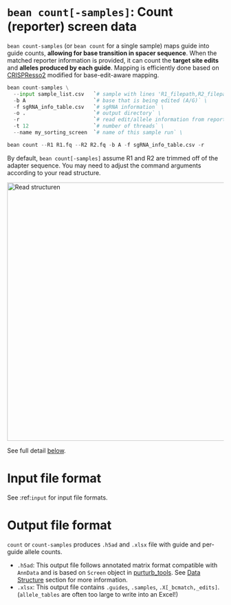 # `bean count[-samples]`: Count (reporter) screen data  
`bean count-samples` (or `bean count` for a single sample) maps guide into guide counts, **allowing for base transition in spacer sequence**. When the matched reporter information is provided, it can count the **target site edits** and **alleles produced by each guide**. Mapping is efficiently done based on [CRISPResso2](https://github.com/pinellolab/CRISPResso2) modified for base-edit-aware mapping.



```python
bean count-samples \
  --input sample_list.csv   `# sample with lines 'R1_filepath,R2_filepath,sample_name\n'` \
  -b A                      `# base that is being edited (A/G)` \
  -f sgRNA_info_table.csv   `# sgRNA information` \
  -o .                      `# output directory` \
  -r                        `# read edit/allele information from reporter` \
  -t 12                     `# number of threads` \
  --name my_sorting_screen  `# name of this sample run` \
```
```python
bean count --R1 R1.fq --R2 R2.fq -b A -f sgRNA_info_table.csv -r
```
By default, `bean count[-samples]` assume R1 and R2 are trimmed off of the adapter sequence. You may need to adjust the command arguments according to your read structure. 

   <img src="/crispr-bean/assets/sequence_struct.png" alt="Read structuren" width="600"/>  

See full detail [below](#full-parameters).

# Input file format
See :ref:`input` for input file formats.

# Output file format
`count` or `count-samples` produces `.h5ad` and `.xlsx` file with guide and per-guide allele counts.  
* `.h5ad`: This output file follows annotated matrix format compatible with `AnnData` and is based on `Screen` object in [purturb_tools](https://github.com/pinellolab/perturb-tools). See [Data Structure](#data-structure) section for more information.  
* `.xlsx`: This output file contains `.guides`, `.samples`, `.X[_bcmatch,_edits]`. (`allele_tables` are often too large to write into an Excel!)  
